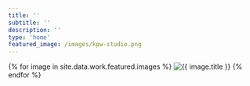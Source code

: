 ```yaml
---
title: ''
subtitle: ''
description: ''
type: 'home'
featured_image: /images/kpw-studio.png
---
```


<div class="gallery" data-columns="1">
  {% for image in site.data.work.featured.images %}
    <img src="/images/{{ image.src }}" alt="{{ image.title }}">
  {% endfor %}
</div>